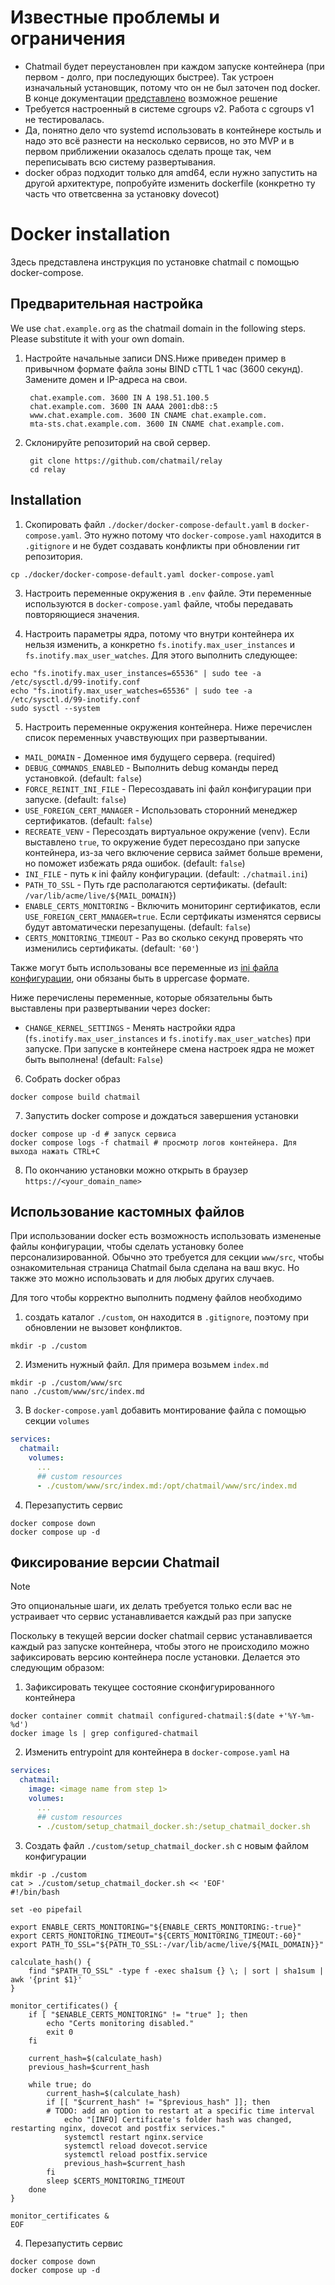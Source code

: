 # Известные проблемы и ограничения
- Chatmail будет переустановлен при каждом запуске контейнера (при первом - долго, при последующих быстрее). Так устроен изначальный установщик, потому что он не был заточен под docker. В конце документации [представлено](#фиксирование-версии-chatmail) возможное решение
- Требуется настроенный в системе cgroups v2. Работа с cgroups v1 не тестировалась.
- Да, понятно дело что systemd использовать в контейнере костыль и надо это всё разнести на несколько сервисов, но это MVP и в первом приближении оказалось сделать проще так, чем переписывать всю систему развертывания.
- docker образ подходит только для amd64, если нужно запустить на другой архитектуре, попробуйте изменить dockerfile (конкретно ту часть что ответсвенна за установку dovecot)

# Docker installation
Здесь представлена инструкция по установке chatmail с помощью docker-compose.

## Предварительная настройка
We use `chat.example.org` as the chatmail domain in the following steps.
Please substitute it with your own domain. 

1. Настройте начальные записи DNS.Ниже приведен пример в привычном формате файла зоны BIND сTTL 1 час (3600 секунд).
   Замените домен и IP-адреса на свои.

   ```
    chat.example.com. 3600 IN A 198.51.100.5
    chat.example.com. 3600 IN AAAA 2001:db8::5
    www.chat.example.com. 3600 IN CNAME chat.example.com.
    mta-sts.chat.example.com. 3600 IN CNAME chat.example.com.
   ```

2. Склонируйте репозиторий на свой сервер.

   ```shell
    git clone https://github.com/chatmail/relay
    cd relay
   ```

## Installation

1. Скопировать файл `./docker/docker-compose-default.yaml` в `docker-compose.yaml`. Это нужно потому что `docker-compose.yaml` находится в `.gitignore` и не будет создавать конфликты при обновлении гит репозитория.
```shell
cp ./docker/docker-compose-default.yaml docker-compose.yaml
```

3. Настроить переменные окружения в `.env` файле. Эти переменные используются в `docker-compose.yaml` файле, чтобы передавать повторяющиеся значения.

4. Настроить параметры ядра, потому что внутри контейнера их нельзя изменить, а конкретно `fs.inotify.max_user_instances` и `fs.inotify.max_user_watches`. Для этого выполнить следующее:
```shell
echo "fs.inotify.max_user_instances=65536" | sudo tee -a /etc/sysctl.d/99-inotify.conf
echo "fs.inotify.max_user_watches=65536" | sudo tee -a /etc/sysctl.d/99-inotify.conf
sudo sysctl --system
```

5. Настроить переменные окружения контейнера. Ниже перечислен список переменных учавствующих при развертывании.
- `MAIL_DOMAIN` - Доменное имя будущего сервера. (required)
- `DEBUG_COMMANDS_ENABLED` - Выполнить debug команды перед установкой. (default: `false`)
- `FORCE_REINIT_INI_FILE` - Пересоздавать ini файл конфигурации при запуске. (default: `false`)
- `USE_FOREIGN_CERT_MANAGER` - Использовать сторонний менеджер сертификатов. (default: `false`)
- `RECREATE_VENV` - Пересоздать виртуальное окружение (venv). Если выставлено `true`, то окружение будет пересоздано при запуске контейнера, из-за чего включение сервиса займет больше времени, но поможет избежать ряда ошибок. (default: `false`)
- `INI_FILE` - путь к ini файлу конфигурации. (default: `./chatmail.ini`)
- `PATH_TO_SSL` - Путь где располагаются сертификаты. (default: `/var/lib/acme/live/${MAIL_DOMAIN}`)
- `ENABLE_CERTS_MONITORING` - Включить мониторинг сертификатов, если `USE_FOREIGN_CERT_MANAGER=true`.  Если сертфикаты изменятся сервисы будут автоматически перезапущены. (default: `false`)
- `CERTS_MONITORING_TIMEOUT` - Раз во сколько секунд проверять что изменились сертификаты. (default: `'60'`)

Также могут быть использованы все переменные из [ini файла конфигурации](https://github.com/chatmail/relay/blob/main/chatmaild/src/chatmaild/ini/chatmail.ini.f), они обязаны быть в uppercase формате. 

Ниже перечислены переменные, которые обязательны быть выставлены при развертывании через docker:
- `CHANGE_KERNEL_SETTINGS` - Менять настройки ядра (`fs.inotify.max_user_instances` и `fs.inotify.max_user_watches`) при запуске. При запуске в контейнере смена настроек ядра не может быть выполнена! (default: `False`)

6. Собрать docker образ
```shell
docker compose build chatmail
```

7. Запустить docker compose и дождаться завершения установки
```shell
docker compose up -d # запуск сервиса
docker compose logs -f chatmail # просмотр логов контейнера. Для выхода нажать CTRL+C
```

8. По окончанию установки можно открыть в браузер `https://<your_domain_name>`

## Использование кастомных файлов
При использовании docker есть возможность использовать измененые файлы конфигурации, чтобы сделать установку более персонализированной. Обычно это требуется для секции `www/src`, чтобы ознакомительная страница Chatmail была сделана на ваш вкус. Но также это можно использовать и для любых других случаев.

Для того чтобы корректно выполнить подмену файлов необходимо 
1. создать каталог `./custom`, он находится в `.gitignore`, поэтому при обновлении не вызовет конфликтов.
```shell
mkdir -p ./custom
```

2. Изменить нужный файл. Для примера возьмем `index.md`
```shell
mkdir -p ./custom/www/src
nano ./custom/www/src/index.md
```

3. В `docker-compose.yaml` добавить монтирование файла с помощью секции `volumes`
```yaml
services:
  chatmail:
    volumes:
      ...
      ## custom resources
      - ./custom/www/src/index.md:/opt/chatmail/www/src/index.md
```

4. Перезапустить сервис
```shell
docker compose down
docker compose up -d
```

## Фиксирование версии Chatmail
> [!note]
> Это опциональные шаги, их делать требуется только если вас не устраивает что сервис устанавливается каждый раз при запуске

Поскольку в текущей версии docker chatmail сервис устанавливается каждый раз запуске контейнера, чтобы этого не происходило можно зафиксировать версию контейнера после установки. Делается это следующим образом:

1. Зафиксировать текущее состояние сконфигурированного контейнера
```shell
docker container commit chatmail configured-chatmail:$(date +'%Y-%m-%d')
docker image ls | grep configured-chatmail
```

2. Изменить entrypoint для контейнера в `docker-compose.yaml` на
```yaml
services:
  chatmail:
    image: <image name from step 1>
    volumes:
      ...
      ## custom resources
      - ./custom/setup_chatmail_docker.sh:/setup_chatmail_docker.sh
```

3. Создать файл `./custom/setup_chatmail_docker.sh` с новым файлом конфигурации
```shell
mkdir -p ./custom
cat > ./custom/setup_chatmail_docker.sh << 'EOF'
#!/bin/bash

set -eo pipefail

export ENABLE_CERTS_MONITORING="${ENABLE_CERTS_MONITORING:-true}"
export CERTS_MONITORING_TIMEOUT="${CERTS_MONITORING_TIMEOUT:-60}"
export PATH_TO_SSL="${PATH_TO_SSL:-/var/lib/acme/live/${MAIL_DOMAIN}}"

calculate_hash() {
    find "$PATH_TO_SSL" -type f -exec sha1sum {} \; | sort | sha1sum | awk '{print $1}'
}

monitor_certificates() {
    if [ "$ENABLE_CERTS_MONITORING" != "true" ]; then
        echo "Certs monitoring disabled."
        exit 0
    fi

    current_hash=$(calculate_hash)
    previous_hash=$current_hash

    while true; do
        current_hash=$(calculate_hash)
        if [[ "$current_hash" != "$previous_hash" ]]; then
        # TODO: add an option to restart at a specific time interval 
            echo "[INFO] Certificate's folder hash was changed, restarting nginx, dovecot and postfix services."
            systemctl restart nginx.service
            systemctl reload dovecot.service
            systemctl reload postfix.service
            previous_hash=$current_hash
        fi
        sleep $CERTS_MONITORING_TIMEOUT
    done
}

monitor_certificates &
EOF
```

4. Перезапустить сервис
```shell
docker compose down
docker compose up -d
```
